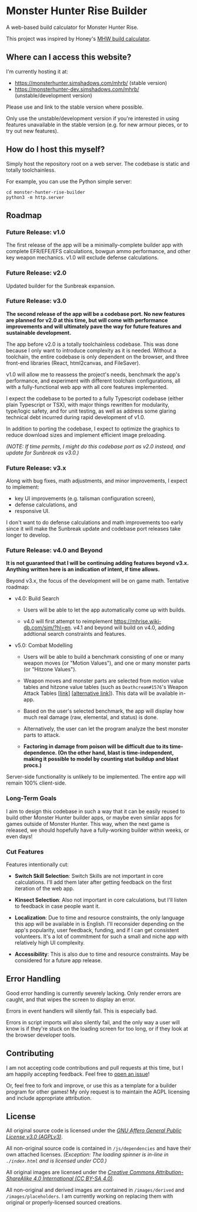 # Monster Hunter Rise Builder

A web-based build calculator for Monster Hunter Rise.

This project was inspired by Honey's [MHW build calculator](https://honeyhunterworld.com/mhwbi/).

## Where can I access this website?

I'm currently hosting it at:

- <https://monsterhunter.simshadows.com/mhrb/> (stable version)
- <https://monsterhunter-dev.simshadows.com/mhrb/> (unstable/development version)

Please use and link to the stable version where possible.

Only use the unstable/development version if you're interested in using features unavailable in the stable version (e.g. for new armour pieces, or to try out new features).

## How do I host this myself?

Simply host the repository root on a web server. The codebase is static and totally toolchainless.

For example, you can use the Python simple server:

```
cd monster-hunter-rise-builder
python3 -m http.server
```

## Roadmap

### Future Release: v1.0

The first release of the app will be a minimally-complete builder app with complete EFR/EFE/EFS calculations, bowgun ammo performance, and other key weapon mechanics. v1.0 will exclude defense calculations.

### Future Release: v2.0

Updated builder for the Sunbreak expansion.

### Future Release: v3.0

**The second release of the app will be a codebase port. No new features are planned for v2.0 at this time, but will come with performance improvements and will ultimately pave the way for future features and sustainable development.**

The app before v2.0 is a totally toolchainless codebase. This was done because I only want to introduce complexity as it is needed. Without a toolchain, the entire codebase is only dependent on the browser, and three front-end libraries (React, html2canvas, and FileSaver).

v1.0 will allow me to reassess the project's needs, benchmark the app's performance, and experiment with different toolchain configurations, all with a fully-functional web app with all core features implemented.

I expect the codebase to be ported to a fully Typescript codebase (either plain Typescript or TSX), with major things rewritten for modularity, type/logic safety, and for unit testing, as well as address some glaring technical debt incurred during rapid development of v1.0.

In addition to porting the codebase, I expect to optimize the graphics to reduce download sizes and implement efficient image preloading.

*(NOTE: If time permits, I might do this codebase port as v2.0 instead, and update for Sunbreak as v3.0.)*

### Future Release: v3.x

Along with bug fixes, math adjustments, and minor improvements, I expect to implement:

- key UI improvements (e.g. talisman configuration screen),
- defense calculations, and
- responsive UI.

I don't want to do defense calculations and math improvements too early since it will make the Sunbreak update and codebase port releases take longer to develop.

### Future Release: v4.0 and Beyond

**It is not guaranteed that I will be continuing adding features beyond v3.x. Anything written here is an indication of intent, if time allows.**

Beyond v3.x, the focus of the development will be on game math. Tentative roadmap:

- v4.0: Build Search

    - Users will be able to let the app automatically come up with builds.

    - v4.0 will first attempt to reimplement <https://mhrise.wiki-db.com/sim/?hl=en>. v4.1 and beyond will build on v4.0, adding addtional search constraints and features.

- v5.0: Combat Modelling

    - Users will be able to build a benchmark consisting of one or many weapon moves (or "Motion Values"), and one or many monster parts (or "Hitzone Values").

    - Weapon moves and monster parts are selected from motion value tables and hitzone value tables (such as `Deathcream#1576`'s Weapon Attack Tables [[link](http://bit.ly/MHRWeaponAttackTables)] [[alternative link](https://docs.google.com/spreadsheets/d/e/2PACX-1vSMMtrWj7JH1-_Qr_xKb2lxZaZJ_Sq-ta43u6fLmpzVwqMfiTR-KqAFRDk6Zuw9WzM1sCgU9Th5lMoj/pubhtml)]). This data will be available in-app.

    - Based on the user's selected benchmark, the app will display how much real damage (raw, elemental, and status) is done.

    - Alternatively, the user can let the program analyze the best monster parts to attack.

    - **Factoring in damage from poison will be difficult due to its time-dependence. (On the other hand, blast is time-independent, making it possible to model by counting stat buildup and blast procs.)**

Server-side functionality is unlikely to be implemented. The entire app will remain 100% client-side.

### Long-Term Goals

I aim to design this codebase in such a way that it can be easily reused to build other Monster Hunter builder apps, or maybe even similar apps for games outside of Monster Hunter. This way, when the next game is released, we should hopefully have a fully-working builder within weeks, or even days!

### Cut Features

Features intentionally cut:

- **Switch Skill Selection**: Switch Skills are not important in core calculations. I'll add them later after getting feedback on the first iteration of the web app.

- **Kinsect Selection**: Also not important in core calculations, but I'll listen to feedback in case people want it.

- **Localization**: Due to time and resource constraints, the only language this app will be available in is English. I'll reconsider depending on the app's popularity, user feedback, funding, and if I can get consistent volunteers. It's a lot of commitment for such a small and niche app with relatively high UI complexity.

- **Accessibility**: This is also due to time and resource constraints. May be considered for a future app release.

## Error Handling

Good error handling is currently severely lacking. Only render errors are caught, and that wipes the screen to display an error.

Errors in event handlers will silently fail. This is especially bad.

Errors in script imports will also silently fail, and the only way a user will know is if they're stuck on the loading screen for too long, or if they look at the browser developer tools.

## Contributing

I am not accepting code contributions and pull requests at this time, but I am happily accepting feedback. Feel free to [open an issue](https://github.com/simshadows/monster-hunter-rise-builder/issues)!

Or, feel free to fork and improve, or use this as a template for a builder program for other games! My only request is to maintain the AGPL licensing and include appropriate attribution.

## License

All original source code is licensed under the [*GNU Affero General Public License v3.0 (AGPLv3)*](https://www.gnu.org/licenses/agpl-3.0.en.html).

All non-original source code is contained in `/js/dependencies` and have their own attached licenses. *(Exception: The loading spinner is in-line in `./index.html` and is licensed under CC0.)*

All original images are licensed under the [*Creative Commons Attribution-ShareAlike 4.0 International (CC BY-SA 4.0)*](https://creativecommons.org/licenses/by-sa/4.0/).

All non-original and derived images are contained in `/images/derived` and `/images/placeholders`. I am currently working on replacing them with original or properly-licensed sourced creations.

